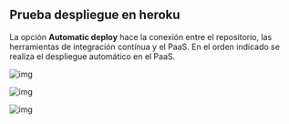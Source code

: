 ## Prueba despliegue en heroku

La opción **Automatic deploy** hace la conexión entre el repositorio, las herramientas de integración contínua y el PaaS. En el orden indicado se realiza el despliegue automático en el PaaS.

![img](https://dl.dropboxusercontent.com/s/jz26852ow3lonlf/CC-Hito3-2.png?dl=0)

![img](https://dl.dropboxusercontent.com/s/u35y0ye5tlrqf4u/CC-Hito3-3.png?dl=0)

![img](https://dl.dropboxusercontent.com/s/ok2nnsf1q4td93c/CC-Hito3-4.png?dl=0)
